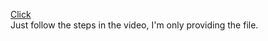 [Click](https://youtu.be/ljmEVjviDi8?si=OfjAIBFeHOb3Xuda)
<br>
Just follow the steps in the video, I'm only providing the file.
